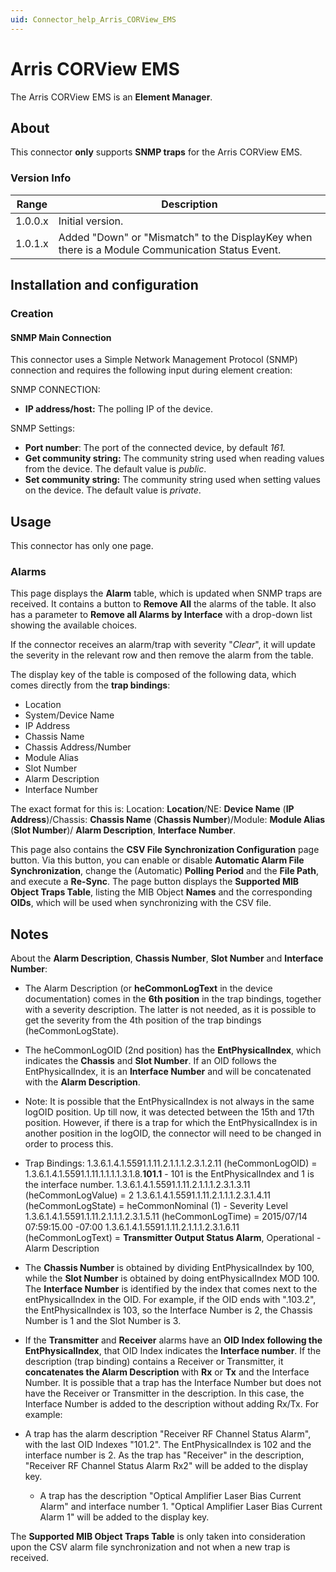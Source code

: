 ```yaml
---
uid: Connector_help_Arris_CORView_EMS
---
```


# Arris CORView EMS

The Arris CORView EMS is an **Element Manager**.

## About

This connector **only** supports **SNMP traps** for the Arris CORView EMS.

### Version Info

| **Range** | **Description**                                                                                 |
|------------------|-------------------------------------------------------------------------------------------------|
| 1.0.0.x          | Initial version.                                                                                |
| 1.0.1.x          | Added "Down" or "Mismatch" to the DisplayKey when there is a Module Communication Status Event. |

## Installation and configuration

### Creation

#### SNMP Main Connection

This connector uses a Simple Network Management Protocol (SNMP) connection and requires the following input during element creation:

SNMP CONNECTION:

- **IP address/host:** The polling IP of the device.

SNMP Settings:

- **Port number**: The port of the connected device, by default *161.*
- **Get community string:** The community string used when reading values from the device. The default value is *public*.
- **Set community string:** The community string used when setting values on the device. The default value is *private*.

## Usage

This connector has only one page.

### Alarms

This page displays the **Alarm** table, which is updated when SNMP traps are received. It contains a button to **Remove All** the alarms of the table. It also has a parameter to **Remove all Alarms by Interface** with a drop-down list showing the available choices.

If the connector receives an alarm/trap with severity "*Clear*", it will update the severity in the relevant row and then remove the alarm from the table.

The display key of the table is composed of the following data, which comes directly from the **trap bindings**:

- Location
- System/Device Name
- IP Address
- Chassis Name
- Chassis Address/Number
- Module Alias
- Slot Number
- Alarm Description
- Interface Number

The exact format for this is: Location: **Location**/NE: **Device Name** (**IP Address**)/Chassis: **Chassis Name** (**Chassis Number**)/Module: **Module Alias** (**Slot Number**)/ **Alarm Description**, **Interface Number**.

This page also contains the **CSV File Synchronization Configuration** page button. Via this button, you can enable or disable **Automatic Alarm File Synchronization**, change the (Automatic) **Polling Period** and the **File Path**, and execute a **Re-Sync**. The page button displays the **Supported MIB Object Traps Table**, listing the MIB Object **Names** and the corresponding **OIDs**, which will be used when synchronizing with the CSV file.

## Notes

About the **Alarm Description**, **Chassis Number**, **Slot Number** and **Interface Number**:

- The Alarm Description (or **heCommonLogText** in the device documentation) comes in the **6th position** in the trap bindings, together with a severity description. The latter is not needed, as it is possible to get the severity from the 4th position of the trap bindings (heCommonLogState).

- The heCommonLogOID (2nd position) has the **EntPhysicalIndex**, which indicates the **Chassis** and **Slot Number**. If an OID follows the EntPhysicalIndex, it is an **Interface Number** and will be concatenated with the **Alarm Description**.

- Note: It is possible that the EntPhysicalIndex is not always in the same logOID position. Up till now, it was detected between the 15th and 17th position. However, if there is a trap for which the EntPhysicalIndex is in another position in the logOID, the connector will need to be changed in order to process this.

- Trap Bindings:
  1.3.6.1.4.1.5591.1.11.2.1.1.1.2.3.1.2.11 (heCommonLogOID) = 1.3.6.1.4.1.5591.1.11.1.1.1.1.3.1.8.**101.1** - 101 is the EntPhysicalIndex and 1 is the interface number.
  1.3.6.1.4.1.5591.1.11.2.1.1.1.2.3.1.3.11 (heCommonLogValue) = 2
  1.3.6.1.4.1.5591.1.11.2.1.1.1.2.3.1.4.11 (heCommonLogState) = heCommonNominal (1) - Severity Level
  1.3.6.1.4.1.5591.1.11.2.1.1.1.2.3.1.5.11 (heCommonLogTime) = 2015/07/14 07:59:15.00 -07:00
  1.3.6.1.4.1.5591.1.11.2.1.1.1.2.3.1.6.11 (heCommonLogText) = **Transmitter Output Status Alarm**, Operational - Alarm Description

- The **Chassis Number** is obtained by dividing EntPhysicalIndex by 100, while the **Slot Number** is obtained by doing entPhysicalIndex MOD 100. The **Interface Number** is identified by the index that comes next to the entPhysicalIndex in the OID. For example, if the OID ends with ".103.2", the EntPhysicalIndex is 103, so the Interface Number is 2, the Chassis Number is 1 and the Slot Number is 3.

- If the **Transmitter** and **Receiver** alarms have an **OID Index following the EntPhysicalIndex**, that OID Index indicates the **Interface number**. If the description (trap binding) contains a Receiver or Transmitter, it **concatenates the Alarm Description** with **Rx** or **Tx** and the Interface Number. It is possible that a trap has the Interface Number but does not have the Receiver or Transmitter in the description. In this case, the Interface Number is added to the description without adding Rx/Tx.
  For example:

- A trap has the alarm description "Receiver RF Channel Status Alarm", with the last OID Indexes "101.2". The EntPhysicalIndex is 102 and the interface number is 2. As the trap has "Receiver" in the description, "Receiver RF Channel Status Alarm Rx2" will be added to the display key.
  - A trap has the description "Optical Amplifier Laser Bias Current Alarm" and interface number 1. "Optical Amplifier Laser Bias Current Alarm 1" will be added to the display key.

The **Supported MIB Object Traps Table** is only taken into consideration upon the CSV alarm file synchronization and not when a new trap is received.

